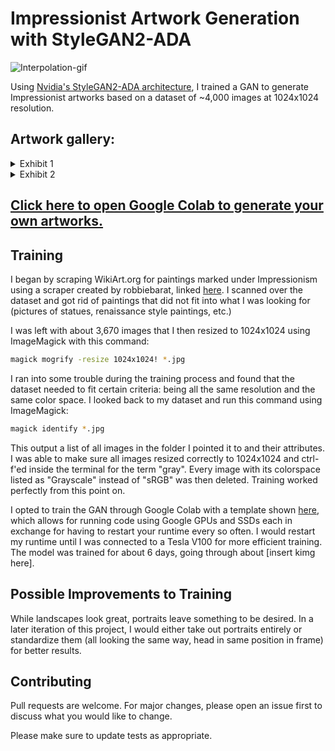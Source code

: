 # Impressionist Artwork Generation with StyleGAN2-ADA

![Interpolation-gif](https://github.com/richvar/random-hosting-github-bypass/blob/main/interpolation_impression_movie.gif)


Using [Nvidia's StyleGAN2-ADA architecture](https://github.com/NVlabs/stylegan2-ada), I trained a GAN to generate Impressionist artworks based on a dataset of ~4,000 images at 1024x1024 resolution. 

## Artwork gallery:
<details>
  <summary>Exhibit 1</summary>
  
![Image](https://i.imgur.com/UhUqXIc.png)
</details>

<details>
  <summary>Exhibit 2</summary>
  
![Image](https://i.imgur.com/6MtJCG6.png)
</details>

## [Click here to open Google Colab to generate your own artworks.](https://colab.research.google.com/drive/1rmR026gTGRpxITKUvDGvfH_gi7zC2Bq7?usp=sharing)

## Training

I began by scraping WikiArt.org for paintings marked under Impressionism using a scraper created by robbiebarat, linked [here](https://github.com/robbiebarrat/art-DCGAN/blob/master/genre-scraper.py). I scanned over the dataset and got rid of paintings that did not fit into what I was looking for (pictures of statues, renaissance style paintings, etc.) 

I was left with about 3,670 images that I then resized to 1024x1024 using ImageMagick with this command:
```bash
magick mogrify -resize 1024x1024! *.jpg
```

I ran into some trouble during the training process and found that the dataset needed to fit certain criteria: being all the same resolution and the same color space. I looked back to my dataset and run this command using ImageMagick:
```bash
magick identify *.jpg
```

This output a list of all images in the folder I pointed it to and their attributes. I was able to make sure all images resized correctly to 1024x1024 and ctrl-f'ed inside the terminal for the term "gray". Every image with its colorspace listed as "Grayscale" instead of "sRGB" was then deleted. Training worked perfectly from this point on. 

I opted to train the GAN through Google Colab with a template shown [here](https://github.com/Hephyrius/Stylegan2-Ada-Google-Colab-Starter-Notebook), which allows for running code using Google GPUs and SSDs each in exchange for having to restart your runtime every so often. I would restart my runtime until I was connected to a Tesla V100 for more efficient training. The model was trained for about 6 days, going through about [insert kimg here].

## Possible Improvements to Training
While landscapes look great, portraits leave something to be desired. In a later iteration of this project, I would either take out portraits entirely or standardize them (all looking the same way, head in same position in frame) for better results. 

## Contributing
Pull requests are welcome. For major changes, please open an issue first to discuss what you would like to change.

Please make sure to update tests as appropriate.
